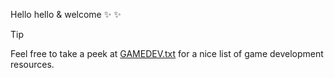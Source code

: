 Hello hello & welcome ✨ ✨

> [!TIP]
> Feel free to take a peek at [GAMEDEV.txt](GAMEDEV.txt) for a nice list of game development resources.

